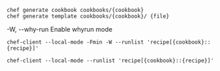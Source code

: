 ```
chef generate cookbook cookbooks/{cookbook}
chef generate template cookbooks/{cookbook}/ {file}
```

-W, --why-run                    Enable whyrun mode
```
chef-client --local-mode -Fmin -W --runlist 'recipe[{cookbook}::{recipe}]'
```


```
chef-client --local-mode --runlist 'recipe[{cookbook}::{recipe}]'
```
